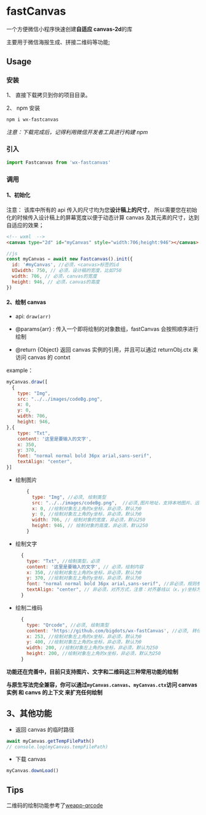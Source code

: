 # fastCanvas

一个方便微信小程序快速创建**自适应 canvas-2d**的库

主要用于微信海报生成、拼接二维码等功能;

## Usage

### 安装

1、 直接下载拷贝到你的项目目录。

2、 npm 安装

```bash
npm i wx-fastcanvas
```

_注意：下载完成后，记得利用微信开发者工具进行构建 npm_

### 引入

```js
import Fastcanvas from 'wx-fastcanvas'
```

### 调用

#### 1、初始化

注意： 该库中所有的 api 传入的尺寸均为您**设计稿上的尺寸**，
所以需要您在初始化的时候传入设计稿上的屏幕宽度以便于动态计算 canvas 及其元素的尺寸，达到自适应的效果；

```html
<!-- wxml  -->
<canvas type="2d" id="myCanvas" style="width:706;height:946"></canvas>
```

```js
//js
const myCanvas = await new Fastcanvas().init({
  id: '#myCanvas', //必须，<canvas>标签的id
  UIwidth: 750, // 必须，设计稿的宽度，比如750
  width: 706, // 必须，canvas的宽度
  height: 946, // 必须，canvas的高度
})
```

#### 2、绘制 canvas

- api: `draw(arr)`

- @params{arr} : 传入一个即将绘制的对象数组，fastCanvas 会按照顺序进行绘制

- @return {Object} 返回 canvas 实例的引用，并且可以通过 returnObj.ctx 来访问 canvas 的 contxt

example：

```js
myCanvas.draw([
  {
    type: "Img",
    src: "../../images/codeBg.png",
    x: 0,
    y: 0,
    width: 706,
    height: 946,
},{
    type: "Txt",
    content: '这里是要输入的文字',
    x: 350,
    y: 370,
    font: "normal normal bold 36px arial,sans-serif",
    textAlign: "center",
}]
```

- 绘制图片

  ```js
      {
        type: "Img", //必须, 绘制类型
        src: "../../images/codeBg.png",  //必须,图片地址，支持本地图片、远程图片、临时图片地址
        x: 0, //绘制对象左上角的x坐标，非必须，默认为0
        y: 0, //绘制对象左上角的y坐标，非必须，默认为0
        width: 706, // 绘制对象的宽度，非必须，默认250
        height: 946, // 绘制对象的高度，非必须，默认250
      }
  ```

- 绘制文字

  ```js
    {
      type: "Txt", //绘制类型，必须
      content: '这里是要输入的文字', // 必须，绘制内容
      x: 350, //绘制对象左上角的x坐标，非必须，默认为0
      y: 370, //绘制对象左上角的y坐标，非必须，默认为0
      font: "normal normal bold 36px arial,sans-serif", //非必须，规则参考css font属性
      textAlign: "center", // 非必须，对齐方式，注意：对齐基线以（x，y)坐标为准，具体可参考canvas文档
    }
  ```

- 绘制二维码

  ```js
    {
      type: "Qrcode", //必须, 绘制类型
      content: 'https://github.com/bigdots/wx-fastCanvas', //必须, 转化为二维码的内容
      x: 253, //绘制对象左上角的x坐标，非必须，默认为0
      y: 400, //绘制对象左上角的x坐标，非必须，默认为0
      width: 200, //绘制对象左上角的x坐标，非必须，默认为250
      height: 200, //绘制对象左上角的x坐标，非必须，默认为250
    }
  ```

**功能还在完善中，目前只支持图片、文字和二维码这三种常用功能的绘制**

**与原生写法完全兼容，你可以通过`myCanvas.canvas`、`myCanvas.ctx`访问 canvas 实例 和 canvs 的上下文 来扩充任何绘制**

## 3、其他功能

- 返回 canvas 的临时路径

```js
await myCanvas.getTempFilePath()
// console.log(myCanvas.tempFilePath)
```

- 下载 canvas

```js
myCanvas.downLoad()
```

## Tips

二维码的绘制功能参考了[weapp-qrcode](https://github.com/yingye/weapp-qrcode)
